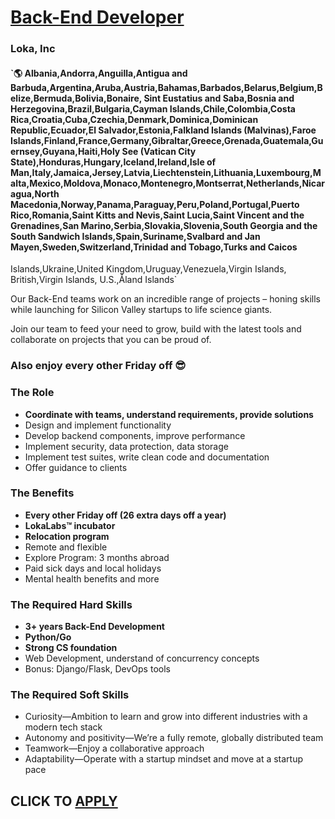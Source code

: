 # [Back-End Developer](https://www.remotewlb.com/apply/back-end-developer-72307)  
### Loka, Inc  
#### `🌎 Albania,Andorra,Anguilla,Antigua and Barbuda,Argentina,Aruba,Austria,Bahamas,Barbados,Belarus,Belgium,Belize,Bermuda,Bolivia,Bonaire, Sint Eustatius and Saba,Bosnia and Herzegovina,Brazil,Bulgaria,Cayman Islands,Chile,Colombia,Costa Rica,Croatia,Cuba,Czechia,Denmark,Dominica,Dominican Republic,Ecuador,El Salvador,Estonia,Falkland Islands (Malvinas),Faroe Islands,Finland,France,Germany,Gibraltar,Greece,Grenada,Guatemala,Guernsey,Guyana,Haiti,Holy See (Vatican City State),Honduras,Hungary,Iceland,Ireland,Isle of Man,Italy,Jamaica,Jersey,Latvia,Liechtenstein,Lithuania,Luxembourg,Malta,Mexico,Moldova,Monaco,Montenegro,Montserrat,Netherlands,Nicaragua,North Macedonia,Norway,Panama,Paraguay,Peru,Poland,Portugal,Puerto Rico,Romania,Saint Kitts and Nevis,Saint Lucia,Saint Vincent and the Grenadines,San Marino,Serbia,Slovakia,Slovenia,South Georgia and the South Sandwich Islands,Spain,Suriname,Svalbard and Jan Mayen,Sweden,Switzerland,Trinidad and Tobago,Turks and Caicos
Islands,Ukraine,United Kingdom,Uruguay,Venezuela,Virgin Islands, British,Virgin Islands, U.S.,Åland Islands`  

Our Back-End teams work on an incredible range of projects – honing skills while launching for Silicon Valley startups to life science giants.

Join our team to feed your need to grow, build with the latest tools and collaborate on projects that you can be proud of.

### Also enjoy every other Friday off 😎

### The Role

  *  **Coordinate with teams, understand requirements, provide solutions**
  * Design and implement functionality
  * Develop backend components, improve performance
  * Implement security, data protection, data storage
  * Implement test suites, write clean code and documentation
  * Offer guidance to clients

### The Benefits

  *  **Every other Friday off (26 extra days off a year)**
  *  **LokaLabs™ incubator**
  *  **Relocation program**
  * Remote and flexible
  * Explore Program: 3 months abroad
  * Paid sick days and local holidays
  * Mental health benefits and more

### The Required Hard Skills

  *  **3+ years Back-End Development**
  *  **Python/Go**
  *  **Strong CS foundation**
  * Web Development, understand of concurrency concepts
  * Bonus: Django/Flask, DevOps tools

### The Required Soft Skills

  * Curiosity—Ambition to learn and grow into different industries with a modern tech stack
  * Autonomy and positivity—We’re a fully remote, globally distributed team
  * Teamwork—Enjoy a collaborative approach
  * Adaptability—Operate with a startup mindset and move at a startup pace

  
## CLICK TO [APPLY](https://www.remotewlb.com/apply/back-end-developer-72307)

